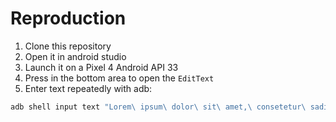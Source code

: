# Reproduction

1. Clone this repository
2. Open it in android studio
3. Launch it on a Pixel 4 Android API 33
4. Press in the bottom area to open the `EditText`
5. Enter text repeatedly with adb:

```bash
adb shell input text "Lorem\ ipsum\ dolor\ sit\ amet,\ consetetur\ sadipscing\ elitr,\ sed\ diam\ nonumy\ eirmod\ tempor\ invidunt\ ut\ labore\ et\ dolore\ magna\ aliquyam\ erat,\ sed\ diam\ voluptua.\ At\ vero\ eos\ et\ accusam\ et\ justo\ duo\ dolores\ et\ ea\ rebum.\ Stet\ clita\ kasd\ gubergren,\ no\ sea\ takimata\ sanctus\ est\ Lorem\ ipsum\ dolor\ sit\ amet.\ Lorem\ ipsum\ dolor\ sit\ amet,\ consetetur\ sadipscing\ elitr,\ sed\ diam\ nonumy\ eirmod\ tempor\ invidunt\ ut\ labore\ et\ dolore\ magna\ aliquyam\ erat,\ sed\ diam\ voluptua.\ At\ vero\ eos\ et\ accusam\ et\ justo\ duo\ dolores\ et\ ea\ rebum.\ Stet\ clita\ kasd\ gubergren,\ no\ sea\ takimata\ sanctus\ est\ Lorem\ ipsum\ dolor\ sit\ amet."
```
